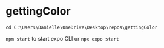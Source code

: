# gettingColor

`cd C:\Users\Danielle\OneDrive\Desktop\repos\gettingColor`

`npm start` to start expo CLI or `npx expo start`